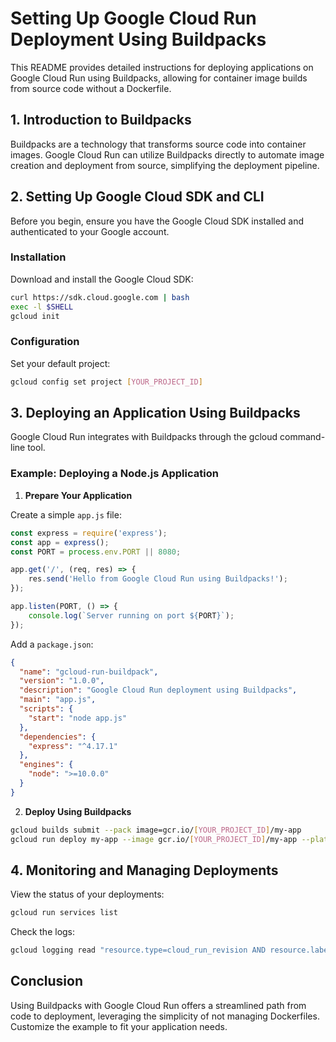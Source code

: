 # Setting Up Google Cloud Run Deployment Using Buildpacks

This README provides detailed instructions for deploying applications on Google Cloud Run using Buildpacks, allowing for container image builds from source code without a Dockerfile.

## 1. Introduction to Buildpacks

Buildpacks are a technology that transforms source code into container images. Google Cloud Run can utilize Buildpacks directly to automate image creation and deployment from source, simplifying the deployment pipeline.

## 2. Setting Up Google Cloud SDK and CLI

Before you begin, ensure you have the Google Cloud SDK installed and authenticated to your Google account.

### Installation

Download and install the Google Cloud SDK:

```bash
curl https://sdk.cloud.google.com | bash
exec -l $SHELL
gcloud init
```

### Configuration

Set your default project:

```bash
gcloud config set project [YOUR_PROJECT_ID]
```

## 3. Deploying an Application Using Buildpacks

Google Cloud Run integrates with Buildpacks through the gcloud command-line tool.

### Example: Deploying a Node.js Application

1. **Prepare Your Application**

Create a simple `app.js` file:

```javascript
const express = require('express');
const app = express();
const PORT = process.env.PORT || 8080;

app.get('/', (req, res) => {
    res.send('Hello from Google Cloud Run using Buildpacks!');
});

app.listen(PORT, () => {
    console.log(`Server running on port ${PORT}`);
});
```

Add a `package.json`:

```json
{
  "name": "gcloud-run-buildpack",
  "version": "1.0.0",
  "description": "Google Cloud Run deployment using Buildpacks",
  "main": "app.js",
  "scripts": {
    "start": "node app.js"
  },
  "dependencies": {
    "express": "^4.17.1"
  },
  "engines": {
    "node": ">=10.0.0"
  }
}
```

2. **Deploy Using Buildpacks**

```bash
gcloud builds submit --pack image=gcr.io/[YOUR_PROJECT_ID]/my-app
gcloud run deploy my-app --image gcr.io/[YOUR_PROJECT_ID]/my-app --platform managed --region us-central1 --allow-unauthenticated
```

## 4. Monitoring and Managing Deployments

View the status of your deployments:

```bash
gcloud run services list
```

Check the logs:

```bash
gcloud logging read "resource.type=cloud_run_revision AND resource.labels.service_name=my-app" --limit 100
```

## Conclusion

Using Buildpacks with Google Cloud Run offers a streamlined path from code to deployment, leveraging the simplicity of not managing Dockerfiles. Customize the example to fit your application needs.
